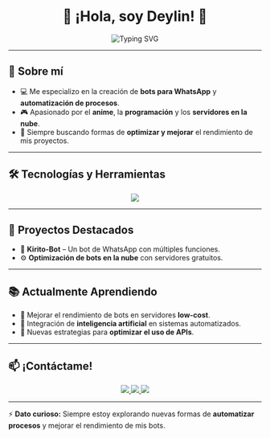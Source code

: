 <h1 align="center">👋 ¡Hola, soy Deylin! 🚀</h1>  

<p align="center">
  <img src="https://readme-typing-svg.herokuapp.com?font=Fira+Code&size=22&pause=1000&color=00F7FF&center=true&vCenter=true&width=500&lines=Desarrollador+de+Bots;Apasionado+por+la+tecnología;Amante+del+Anime;Explorando+nuevas+APIs" alt="Typing SVG" />
</p>  

---

## 📌 Sobre mí  
- 💻 Me especializo en la creación de **bots para WhatsApp** y **automatización de procesos**.  
- 🎮 Apasionado por el **anime**, la **programación** y los **servidores en la nube**.  
- 🎯 Siempre buscando formas de **optimizar y mejorar** el rendimiento de mis proyectos.  

---

## 🛠️ Tecnologías y Herramientas  
<div align="center">
  <img src="https://skillicons.dev/icons?i=js,python,nodejs,linux,vscode,git,github,mongodb" />
</div>  

---

## 🚀 Proyectos Destacados  
- 🤖 **Kirito-Bot** – Un bot de WhatsApp con múltiples funciones.  
- ⚙️ **Optimización de bots en la nube** con servidores gratuitos.  

---

## 📚 Actualmente Aprendiendo  
- 🔹 Mejorar el rendimiento de bots en servidores **low-cost**.  
- 🔹 Integración de **inteligencia artificial** en sistemas automatizados.  
- 🔹 Nuevas estrategias para **optimizar el uso de APIs**.  

---

## 📫 ¡Contáctame!  
<p align="center">
  <a href="https://github.com/deylinqff">
    <img src="https://img.shields.io/badge/GitHub-Deylinqff-181717?style=for-the-badge&logo=github">
  </a>
  <a href="https://wa.me/[TU_NÚMERO]">
    <img src="https://img.shields.io/badge/WhatsApp-Contactar-25D366?style=for-the-badge&logo=whatsapp">
  </a>
  <a href="mailto:[TU_CORREO]">
    <img src="https://img.shields.io/badge/Email-Enviame%20un%20correo-EA4335?style=for-the-badge&logo=gmail">
  </a>
</p>  

---

⚡ **Dato curioso:** Siempre estoy explorando nuevas formas de **automatizar procesos** y mejorar el rendimiento de mis bots.
